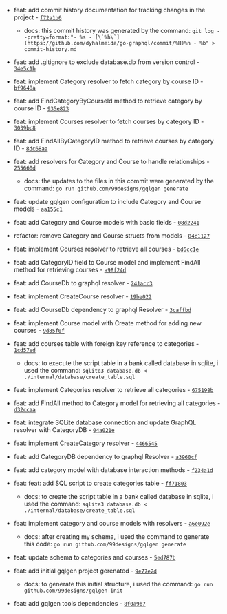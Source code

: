 - feat: add commit history documentation for tracking changes in the project - [`f72a1b6`](https://github.com/dyhalmeida/go-graphql/commit/f72a1b6ba2b1b40bfda4ca57371a56d6440cdfaf)
   - docs: this commit history was generated by the command: ```git log --pretty=format:"- %s - [\`%h\`](https://github.com/dyhalmeida/go-graphql/commit/%H)%n - %b" > commit-history.md```

- feat: add .gitignore to exclude database.db from version control - [`34e5c1b`](https://github.com/dyhalmeida/go-graphql/commit/34e5c1b85e39ccacea33b5eebeab32b1af4a206c)

- feat: implement Category resolver to fetch category by course ID - [`bf9648a`](https://github.com/dyhalmeida/go-graphql/commit/bf9648a2217b34cf20148707ad53d87189090983)

- feat: add FindCategoryByCourseId method to retrieve category by course ID - [`935e823`](https://github.com/dyhalmeida/go-graphql/commit/935e823cdc45ca80721bebdc1ef99d7d3fad66fa)

- feat: implement Courses resolver to fetch courses by category ID - [`3039bc8`](https://github.com/dyhalmeida/go-graphql/commit/3039bc8bc83b73dc6da984cc20111fd42f585d5d)

- feat: add FindAllByCategoryID method to retrieve courses by category ID - [`8dc68aa`](https://github.com/dyhalmeida/go-graphql/commit/8dc68aaf0c48d91cc57bcdfa4bc7068c03c8c853)

- feat: add resolvers for Category and Course to handle relationships - [`255660d`](https://github.com/dyhalmeida/go-graphql/commit/255660da95ec30931b1529f6430b318fdb0b9bf2)
   - docs: the updates to the files in this commit were generated by the command: `go run github.com/99designs/gqlgen generate`

- feat: update gqlgen configuration to include Category and Course models - [`aa155c1`](https://github.com/dyhalmeida/go-graphql/commit/aa155c1364307309ce94763a629ac85f45420a74)

- feat: add Category and Course models with basic fields - [`08d2241`](https://github.com/dyhalmeida/go-graphql/commit/08d2241690d16fb23b7fb22a7c0c60ee4530e3f3)

- refactor: remove Category and Course structs from models - [`84c1127`](https://github.com/dyhalmeida/go-graphql/commit/84c112777318652c446de8e0d8f78829ee861c41)

- feat: implement Courses resolver to retrieve all courses - [`bd6cc1e`](https://github.com/dyhalmeida/go-graphql/commit/bd6cc1e8505d03d1b8df25485b5ea63e2a48ec66)

- feat: add CategoryID field to Course model and implement FindAll method for retrieving courses - [`a98f24d`](https://github.com/dyhalmeida/go-graphql/commit/a98f24d91859c5a8cde5c61c17cd21322bf07a0d)

- feat: add CourseDb to graphql resolver - [`241acc3`](https://github.com/dyhalmeida/go-graphql/commit/241acc35fe1cea8ce6c281ae66548e116901fd91)

- feat: implement CreateCourse resolver - [`19be022`](https://github.com/dyhalmeida/go-graphql/commit/19be0226167270dc76a8eb87b3e1c8282379e2e8)

- feat: add CourseDb dependency to graphql Resolver - [`3caffbd`](https://github.com/dyhalmeida/go-graphql/commit/3caffbd68f91a916bdf097b2c591656f7e838e01)

- feat: implement Course model with Create method for adding new courses - [`9d85f0f`](https://github.com/dyhalmeida/go-graphql/commit/9d85f0f43e8ac01ce6cde7c45e650aa0326ea4a9)

- feat: add courses table with foreign key reference to categories - [`1cd57ed`](https://github.com/dyhalmeida/go-graphql/commit/1cd57ed90cf28f7b07a9d7078a7404bdbeeaf8d1)
   - docs: to execute the script table in a bank called database in sqlite, i used the command: `sqlite3 database.db < ./internal/database/create_table.sql`

- feat: implement Categories resolver to retrieve all categories - [`675198b`](https://github.com/dyhalmeida/go-graphql/commit/675198b4d5cc9bd37063a4e2ec08d479f423ab12)

- feat: add FindAll method to Category model for retrieving all categories - [`d32ccaa`](https://github.com/dyhalmeida/go-graphql/commit/d32ccaae65dd9638521f670aca956763c58c601a)

- feat: integrate SQLite database connection and update GraphQL resolver with CategoryDB - [`04a021e`](https://github.com/dyhalmeida/go-graphql/commit/04a021e85057d7f591eaad5d56dac5ed297ad820)

- feat: implement CreateCategory resolver - [`4466545`](https://github.com/dyhalmeida/go-graphql/commit/4466545925d9f8f368066b7663d390e22cc34a96)

- feat: add CategoryDB dependency to graphql Resolver - [`a3960cf`](https://github.com/dyhalmeida/go-graphql/commit/a3960cf2dfdf78a40ab795c1e1e4e0fcb3c7655e)

- feat: add category model with database interaction methods - [`f234a1d`](https://github.com/dyhalmeida/go-graphql/commit/f234a1d2f77e14a27a6fdd5641e840e5f2140158)

- feat: feat: add SQL script to create categories table - [`ff71803`](https://github.com/dyhalmeida/go-graphql/commit/ff71803258c80173fcac60fe5ca112241facb923)
   - docs: to create the script table in a bank called database in sqlite, i used the command: `sqlite3 database.db < ./internal/database/create_table.sql`

- feat: implement category and course models with resolvers - [`a6e092e`](https://github.com/dyhalmeida/go-graphql/commit/a6e092e588994491d2225e8fe3866333527fdaf1)
   - docs: after creating my schema, i used the command to generate this code: `go run github.com/99designs/gqlgen generate`

- feat: update schema to categories and courses - [`5ed787b`](https://github.com/dyhalmeida/go-graphql/commit/5ed787bf776fa01f03d4b4d273cc3feb237f8efb)

- feat: add initial gqlgen project gerenated - [`9e77e2d`](https://github.com/dyhalmeida/go-graphql/commit/9e77e2deed64fe4860377b1eef191806e7ab32a6)
   - docs: to generate this initial structure, i used the command: `go run github.com/99designs/gqlgen init`

- feat: add gqlgen tools dependencies - [`8f0a9b7`](https://github.com/dyhalmeida/go-graphql/commit/8f0a9b773acba7d989adbef29cc8af66b9318a6d)
